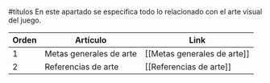 #títulos
En este apartado se especifica todo lo relacionado con el arte visual del juego.

| Orden | Artículo                | Link                        |
| ----- | ----------------------- | --------------------------- |
| 1     | Metas generales de arte | [[Metas generales de arte]] |
| 2     | Referencias de arte     | [[Referencias de arte]]     |

